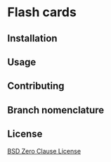 # Flash cards

## Installation


## Usage


## Contributing


## Branch nomenclature


## License
[BSD Zero Clause License](https://choosealicense.com/licenses/0bsd/)
